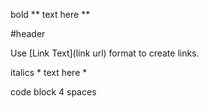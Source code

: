 bold
	** text here **

#header

Use [Link Text](link url) format to create links.

italics
	* text here *

code block
	4 spaces 